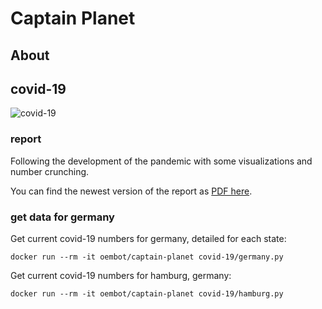 # Captain Planet

## About

## covid-19

![covid-19](docs/clusters.png)

### report

Following the development of the pandemic with some visualizations and number crunching.

You can find the newest version of the report as [PDF here](covid-19/report.pdf).

### get data for germany

Get current covid-19 numbers for germany, detailed for each state:

`docker run --rm -it oembot/captain-planet covid-19/germany.py`

Get current covid-19 numbers for hamburg, germany:

`docker run --rm -it oembot/captain-planet covid-19/hamburg.py`
